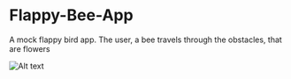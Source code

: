 # Flappy-Bee-App
A mock flappy bird app.  The user, a bee travels through the obstacles, that are flowers

![Alt text](relative/path/to/img.jpg?raw=true "flappyHome.png")

